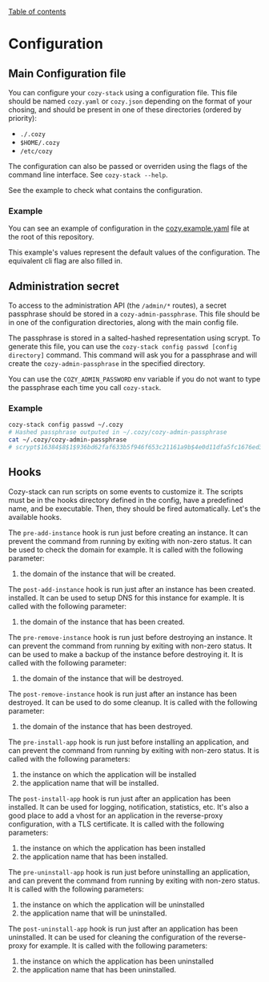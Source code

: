 [Table of contents](README.md#table-of-contents)

# Configuration

## Main Configuration file

You can configure your `cozy-stack` using a configuration file. This file
should be named `cozy.yaml` or `cozy.json` depending on the format of your
chosing, and should be present in one of these directories (ordered by
priority):

-  `./.cozy`
-  `$HOME/.cozy`
-  `/etc/cozy`

The configuration can also be passed or overriden using the flags of the
command line interface. See `cozy-stack --help`.

See the example to check what contains the configuration.

### Example

You can see an example of configuration in the
[cozy.example.yaml](../cozy.example.yaml) file at the root of this repository.

This example's values represent the default values of the configuration. The
equivalent cli flag are also filled in.


## Administration secret

To access to the administration API (the `/admin/*` routes), a secret passphrase should be stored in a `cozy-admin-passphrase`. This file should be in one of the configuration directories, along with the main config file.

The passphrase is stored in a salted-hashed representation using scrypt. To generate this file, you can use the `cozy-stack config passwd [config directory]` command. This command will ask you for a passphrase and will create the `cozy-admin-passphrase` in the specified directory.

You can use the `COZY_ADMIN_PASSWORD` env variable if you do not want to type
the passphrase each time you call `cozy-stack`.

### Example

```sh
cozy-stack config passwd ~/.cozy
# Hashed passphrase outputed in ~/.cozy/cozy-admin-passphrase
cat ~/.cozy/cozy-admin-passphrase
# scrypt$16384$8$1$936bd62faf633b5f946f653c21161a9b$4e0d11dfa5fc1676ed329938b11a6584d30e603e0d06b8a63a99e8cec392d682
```

## Hooks

Cozy-stack can run scripts on some events to customize it. The scripts must be
in the hooks directory defined in the config, have a predefined name, and be
executable. Then, they should be fired automatically. Let's the available
hooks.

The `pre-add-instance` hook is run just before creating an instance. It can
prevent the command from running by exiting with non-zero status. It can be
used to check the domain for example. It is called with the following
parameter:

1. the domain of the instance that will be created.

The `post-add-instance` hook is run just after an instance has been created.
installed. It can be used to setup DNS for this instance for example. It is
called with the following parameter:

1. the domain of the instance that has been created.

The `pre-remove-instance` hook is run just before destroying an instance. It
can prevent the command from running by exiting with non-zero status. It can
be used to make a backup of the instance before destroying it. It is called
with the following parameter:

1. the domain of the instance that will be destroyed.

The `post-remove-instance` hook is run just after an instance has been
destroyed. It can be used to do some cleanup. It is called with the following
parameter:

1. the domain of the instance that has been destroyed.

The `pre-install-app` hook is run just before installing an application, and
can prevent the command from running by exiting with non-zero status. It is
called with the following parameters:

1. the instance on which the application will be installed
2. the application name that will be installed.

The `post-install-app` hook is run just after an application has been
installed. It can be used for logging, notification, statistics, etc. It's
also a good place to add a vhost for an application in the reverse-proxy
configuration, with a TLS certificate. It is called with the following
parameters:

1. the instance on which the application has been installed
2. the application name that has been installed.

The `pre-uninstall-app` hook is run just before uninstalling an application,
and can prevent the command from running by exiting with non-zero status. It
is called with the following parameters:

1. the instance on which the application will be uninstalled
2. the application name that will be uninstalled.

The `post-uninstall-app` hook is run just after an application has been
uninstalled. It can be used for cleaning the configuration of the
reverse-proxy for example. It is called with the following parameters:

1. the instance on which the application has been uninstalled
2. the application name that has been uninstalled.
